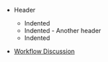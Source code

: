    - Header
      - Indented
      - Indented
    - Another header
      - Indented

 - [Workflow Discussion](newFile.md)
